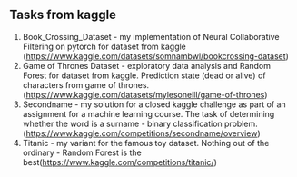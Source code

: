 ## Tasks from kaggle
1. Book_Crossing_Dataset - my implementation of Neural Collaborative Filtering on pytorch for dataset from kaggle
   (https://www.kaggle.com/datasets/somnambwl/bookcrossing-dataset)
2. Game of Thrones Dataset - exploratory data analysis and Random Forest for dataset from kaggle. Prediction state (dead or alive) of characters from game of thrones.(https://www.kaggle.com/datasets/mylesoneill/game-of-thrones)
3. Secondname - my solution for a closed kaggle challenge as part of an assignment for a machine learning course. The task of determining whether the word is a surname - binary classification problem. (https://www.kaggle.com/competitions/secondname/overview)
4. Titanic - my variant for the famous toy dataset. Nothing out of the ordinary - Random Forest is the best(https://www.kaggle.com/competitions/titanic/)